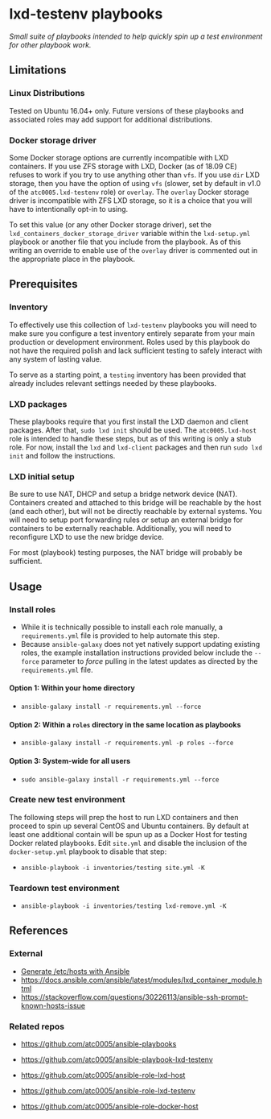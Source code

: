 # lxd-testenv playbooks

*Small suite of playbooks intended to help quickly spin up a test environment
for other playbook work.*

## Limitations

### Linux Distributions

Tested on Ubuntu 16.04+ only. Future versions of these playbooks and associated
roles may add support for additional distributions.

### Docker storage driver

Some Docker storage options are currently incompatible with LXD containers. If
you use ZFS storage with LXD, Docker (as of 18.09 CE) refuses to work if you
try to use anything other than `vfs`. If you use `dir` LXD storage, then you
have the option of using `vfs` (slower, set by default in v1.0 of the
`atc0005.lxd-testenv` role) or `overlay`. The `overlay` Docker storage driver
is incompatible with ZFS LXD storage, so it is a choice that you will have to
intentionally opt-in to using.

To set this value (or any other Docker storage driver), set the
`lxd_containers_docker_storage_driver` variable within the `lxd-setup.yml`
playbook or another file that you include from the playbook. As of this
writing an override to enable use of the `overlay` driver is commented out
in the appropriate place in the playbook.

## Prerequisites

### Inventory

To effectively use this collection of `lxd-testenv` playbooks you will need to
make sure you configure a test inventory entirely separate from your main
production or development environment. Roles used by this playbook do not
have the required polish and lack sufficient testing to safely interact with
any system of lasting value.

To serve as a starting point, a `testing` inventory has been provided that
already includes relevant settings needed by these playbooks.

### LXD packages

These playbooks require that you first install the LXD daemon and client
packages. After that, `sudo lxd init` should be used. The `atc0005.lxd-host`
role is intended to handle these steps, but as of this writing is only a stub
role. For now, install the `lxd` and `lxd-client` packages and then run `sudo
lxd init` and follow the instructions.

### LXD initial setup

Be sure to use NAT, DHCP and setup a bridge network device (NAT). Containers
created and attached to this bridge will be reachable by the host (and each
other), but will not be directly reachable by external systems. You will need
to setup port forwarding rules *or* setup an external bridge for containers
to be externally reachable. Additionally, you will need to reconfigure LXD
to use the new bridge device.

For most (playbook) testing purposes, the NAT bridge will probably be
sufficient.

## Usage

### Install roles

- While it is technically possible to install each role manually, a
  `requirements.yml` file is provided to help automate this step.
- Because `ansible-galaxy` does not yet natively support updating existing
  roles, the example installation instructions provided below include the
  `--force` parameter to *force* pulling in the latest updates as directed by
  the `requirements.yml` file.

#### Option 1: Within your home directory

- `ansible-galaxy install -r requirements.yml --force`

#### Option 2: Within a `roles` directory in the same location as playbooks

- `ansible-galaxy install -r requirements.yml -p roles --force`

#### Option 3: System-wide for all users

- `sudo ansible-galaxy install -r requirements.yml --force`

### Create new test environment

The following steps will prep the host to run LXD containers and then proceed
to spin up several CentOS and Ubuntu containers. By default at least one
additional contain will be spun up as a Docker Host for testing Docker related
playbooks. Edit `site.yml` and disable the inclusion of the `docker-setup.yml`
playbook to disable that step:

- `ansible-playbook -i inventories/testing site.yml -K`

### Teardown test environment

- `ansible-playbook -i inventories/testing lxd-remove.yml -K`

## References

### External

- [Generate /etc/hosts with Ansible](https://gist.github.com/rothgar/8793800)
- <https://docs.ansible.com/ansible/latest/modules/lxd_container_module.html>
- <https://stackoverflow.com/questions/30226113/ansible-ssh-prompt-known-hosts-issue>

### Related repos

- <https://github.com/atc0005/ansible-playbooks>

- <https://github.com/atc0005/ansible-playbook-lxd-testenv>

- <https://github.com/atc0005/ansible-role-lxd-host>
- <https://github.com/atc0005/ansible-role-lxd-testenv>
- <https://github.com/atc0005/ansible-role-docker-host>
